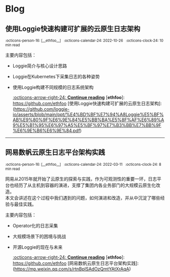 
<style>
  .md-sidebar--secondary:not([hidden]) {
    visibility: hidden;
  }
</style>

# Blog

## 使用Loggie快速构建可扩展的云原生日志架构

<aside style="font-size: .7rem" markdown>
<span>:octicons-person-16: [__ethfoo__] &nbsp;</span>
<span>
:octicons-calendar-24: 2022-10-26 &nbsp;
:octicons-clock-24: 10 min read 
</span>
</aside>

主要内容包括：

- Loggie简介与核心设计思路
- Loggie在Kubernetes下采集日志的各种姿势
- 使用Loggie构建不同规模的日志系统架构
  
  [:octicons-arrow-right-24: __Continue reading__](https://github.com/loggie-io/asserts/blob/main/ppt/%E4%BD%BF%E7%94%A8Loggie%E5%BF%AB%E9%80%9F%E6%9E%84%E5%BB%BA%E5%8F%AF%E6%89%A9%E5%B1%95%E6%97%A5%E5%BF%97%E7%B3%BB%E7%BB%9F%E6%9E%B6%E6%9E%84.pdf)
  [__ethfoo__]: https://github.com/ethfoo
  [使用Loggie快速构建可扩展的云原生日志架构]: (https://github.com/loggie-io/asserts/blob/main/ppt/%E4%BD%BF%E7%94%A8Loggie%E5%BF%AB%E9%80%9F%E6%9E%84%E5%BB%BA%E5%8F%AF%E6%89%A9%E5%B1%95%E6%97%A5%E5%BF%97%E7%B3%BB%E7%BB%9F%E6%9E%B6%E6%9E%84.pdf)

---

## 网易数帆云原生日志平台架构实践

<aside style="font-size: .7rem" markdown>
<span>:octicons-person-16: [__ethfoo__] &nbsp;</span>
<span>
:octicons-calendar-24: 2022-03-11 &nbsp;
:octicons-clock-24: 8 min read 
</span>
</aside>

网易从2015年就开始了云原生的探索与实践，作为可观测性的重要一环，日志平台也经历了从主机到容器的演进，支撑了集团内各业务部门的大规模云原生化改造。  
本文会讲述在这个过程中我们遇到的问题，如何演进和改造，并从中沉淀了哪些经验与最佳实践。

主要内容包括：

- Operator化的⽇志采集
- ⼤规模场景下的困境与挑战
- 开源Loggie的现在与未来
  
  [:octicons-arrow-right-24: __Continue reading__](https://mp.weixin.qq.com/s/rtnBplSAdOzQmtYAtXrAqA)
  [__ethfoo__]: https://github.com/ethfoo
  [网易数帆云原生日志平台架构实践]: (https://mp.weixin.qq.com/s/rtnBplSAdOzQmtYAtXrAqA)

